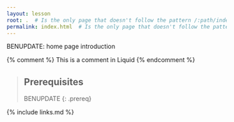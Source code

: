 ```yaml
---
layout: lesson
root: .  # Is the only page that doesn't follow the pattern /:path/index.html
permalink: index.html  # Is the only page that doesn't follow the pattern /:path/index.html
---
```

BENUPDATE: home page introduction

<!-- this is an html comment -->

{% comment %} This is a comment in Liquid {% endcomment %}

> ## Prerequisites
>
> BENUPDATE
{: .prereq}

{% include links.md %}
